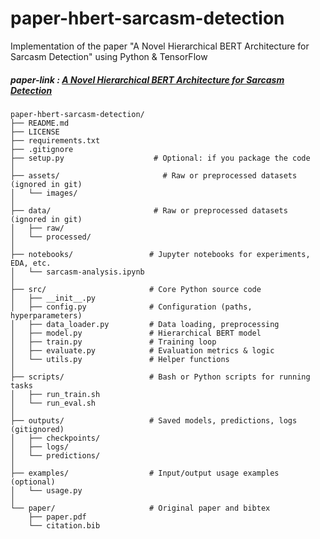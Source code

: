 # paper-hbert-sarcasm-detection
Implementation of the paper "A Novel Hierarchical BERT Architecture for Sarcasm Detection" using Python &amp; TensorFlow

##### paper-link : [A Novel Hierarchical BERT Architecture for Sarcasm Detection](https://aclanthology.org/2020.figlang-1.14.pdf)



```
paper-hbert-sarcasm-detection/
├── README.md
├── LICENSE
├── requirements.txt
├── .gitignore
├── setup.py                    # Optional: if you package the code
│
├── assets/                       # Raw or preprocessed datasets (ignored in git)
│   └── images/
│
├── data/                       # Raw or preprocessed datasets (ignored in git)
│   ├── raw/
│   └── processed/
│
├── notebooks/                 # Jupyter notebooks for experiments, EDA, etc.
│   └── sarcasm-analysis.ipynb
│
├── src/                       # Core Python source code
│   ├── __init__.py
│   ├── config.py              # Configuration (paths, hyperparameters)
│   ├── data_loader.py         # Data loading, preprocessing
│   ├── model.py               # Hierarchical BERT model
│   ├── train.py               # Training loop
│   ├── evaluate.py            # Evaluation metrics & logic
│   └── utils.py               # Helper functions
│
├── scripts/                   # Bash or Python scripts for running tasks
│   ├── run_train.sh
│   └── run_eval.sh
│
├── outputs/                   # Saved models, predictions, logs (gitignored)
│   ├── checkpoints/
│   ├── logs/
│   └── predictions/
│
├── examples/                  # Input/output usage examples (optional)
│   └── usage.py
│
└── paper/                     # Original paper and bibtex
    ├── paper.pdf
    └── citation.bib
```
